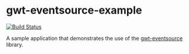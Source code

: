 gwt-eventsource-example
=======================

[![Build Status](https://secure.travis-ci.org/realityforge/gwt-eventsource-example.png?branch=master)](http://travis-ci.org/realityforge/gwt-eventsource-example)

A sample application that demonstrates the use of the [gwt-eventsource](https://github.com/realityforge/gwt-eventsource) library.
